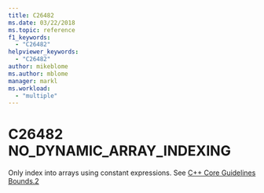 ```yaml
---
title: C26482
ms.date: 03/22/2018
ms.topic: reference
f1_keywords:
  - "C26482"
helpviewer_keywords:
  - "C26482"
author: mikeblome
ms.author: mblome
manager: markl
ms.workload:
  - "multiple"
---
```

# C26482 NO_DYNAMIC_ARRAY_INDEXING

Only index into arrays using constant expressions. See [C++ Core Guidelines Bounds.2](https://github.com/isocpp/CppCoreGuidelines/blob/master/CppCoreGuidelines.md#SS-bounds)
